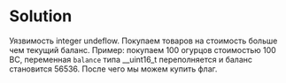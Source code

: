 # Solution
Уязвимость integer undeflow. Покупаем товаров на стоимость больше чем текущий баланс.
Пример: покупаем 100 огурцов стоимостью 100 BC, переменная `balance` типа __uint16_t переполняется и баланс становится 56536. После чего мы можем купить флаг.